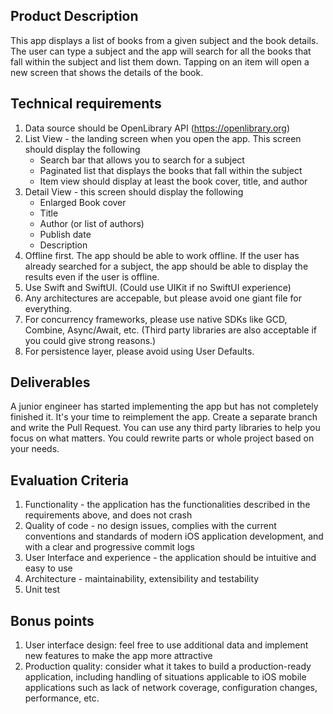 ## Product Description

This app displays a list of books from a given subject and the book details. The user can type a subject and the app will search for all the books that fall within the subject and list them down. Tapping on an item will open a new screen that shows the details of the book.

## Technical requirements

1. Data source should be OpenLibrary API (https://openlibrary.org)
2. List View - the landing screen when you open the app. This screen should display the following
    * Search bar that allows you to search for a subject
    * Paginated list that displays the books that fall within the subject
    * Item view should display at least the book cover, title, and author
3. Detail View - this screen should display the following
    * Enlarged Book cover
    * Title
    * Author (or list of authors)
    * Publish date
    * Description
4. Offline first. The app should be able to work offline. If the user has already searched for a subject, the app should be able to display the results even if the user is offline.
5. Use Swift and SwiftUI. (Could use UIKit if no SwiftUI experience)
6. Any architectures are accepable, but please avoid one giant file for everything.
7. For concurrency frameworks, please use native SDKs like GCD, Combine, Async/Await, etc. (Third party libraries are also acceptable if you could give strong reasons.)
8. For persistence layer, please avoid using User Defaults.

## Deliverables

A junior engineer has started implementing the app but has not completely finished it. It's your time to reimplement the app. Create a separate branch and write the Pull Request. You can use any third party libraries to help you focus on what matters. You could rewrite parts or whole project based on your needs.

## Evaluation Criteria
1. Functionality - the application has the functionalities described in the requirements above, and does not crash
2. Quality of code - no design issues, complies with the current conventions and standards of modern iOS application development, and with a clear and progressive commit logs
3. User Interface and experience - the application should be intuitive and easy to use
4. Architecture - maintainability, extensibility and testability
5. Unit test

## Bonus points
1. User interface design: feel free to use additional data and implement new features to make the app more attractive
2. Production quality: consider what it takes to build a production-ready application, including handling of situations applicable to iOS mobile applications such as lack of network coverage, configuration changes, performance, etc.
